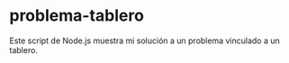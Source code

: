 # problema-tablero
Este script de Node.js muestra mi solución a un problema vinculado a un tablero.
